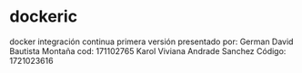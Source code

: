 # dockeric
docker integración continua
primera versión
presentado por:
German David Bautista Montaña cod: 171102765
Karol Viviana Andrade Sanchez Código: 1721023616
